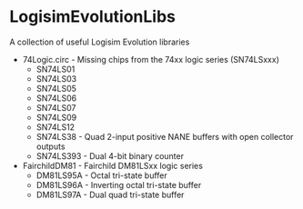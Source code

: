 # LogisimEvolutionLibs
A collection of useful Logisim Evolution libraries

* 74Logic.circ - Missing chips from the 74xx logic series (SN74LSxxx)
  - SN74LS01
  - SN74LS03
  - SN74LS05
  - SN74LS06
  - SN74LS07
  - SN74LS09
  - SN74LS12
  - SN74LS38 - Quad 2-input positive NANE buffers with open collector outputs
  - SN74LS393 - Dual 4-bit binary counter
* FairchildDM81 - Fairchild DM81LSxx logic series
  - DM81LS95A - Octal tri-state buffer
  - DM81LS96A - Inverting octal tri-state buffer
  - DM81LS97A - Dual quad tri-state buffer
